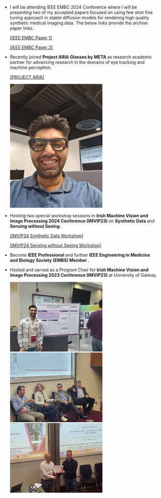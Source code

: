 - I will be attending IEEE EMBC 2024 Conference where I will be presenting two of my accepted papers focused on using few shot fine tuning approach in stable diffusion models for rendering high quality synthetic medical imaging data. The below links provide the archive paper links.

   </strong> [[IEEE EMBC Paper 1]](https://arxiv.org/abs/2401.05159)
 
   </strong> [[IEEE EMBC Paper 2]](https://arxiv.org/abs/2402.06969)
  
  
- Recently joined <strong>Project ARIA Glasses by META </strong> as research academic partner for advancing research in the domains of eye tracking and machine perception.

  </strong> [[PROJECT ARIA]](https://www.projectaria.com/)

  <img src="/static/assets/img/Aria.jpeg" alt="drawing" width="300"/>

  <br>

- Hosting two special workshop sessions in <strong>Irish Machine Vision and Image Processing 2024 Conference (IMVIP23) </strong> on <strong>Synthetic Data </strong> and <strong>Sensing without Seeing </strong>. 

  </strong> [[IMVIP24 Synthetic Data Workshop]](https://sites.google.com/view/imvip2024/special-sessions/workshop-synthetic-data)
  
  </strong> [[IMVIP24 Sensing without Seeing Workshop]](https://sites.google.com/view/imvip2024/special-sessions/workshop-sensing-without-seeing)

- Become <strong>IEEE Professional </strong> and further <strong>IEEE Engineering in Medicine and Biology Society (EMBS) Member </strong>.
  
- Hosted and served as a Program Chair for <strong>Irish Machine Vision and Image Processing 2023 Conference (IMVIP23) </strong> at University of Galway.
  
  <img src="/static/assets/img/IMVIP23-5.jpg" alt="drawing" width="300"/>
  <img src="/static/assets/img/IMVIP23-6.jpg" alt="drawing" width="300"/>
  <img src="/static/assets/img/IMVIP23-7.jpg" alt="drawing" width="300"/>
  
  

